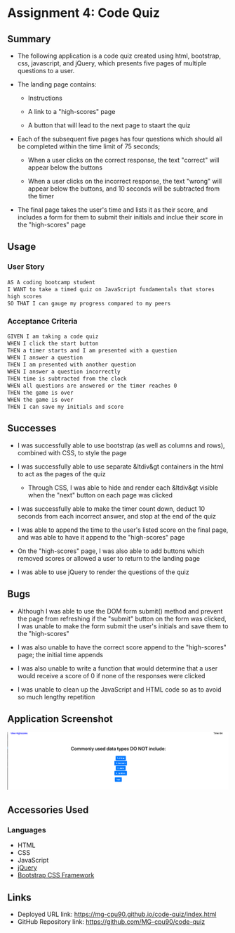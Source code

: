 # Assignment 4: Code Quiz

## Summary

* The following application is a code quiz created using html, bootstrap, css, javascript, and jQuery, which presents five pages of multiple questions to a user.

* The landing page contains: 

    * Instructions

    * A link to a "high-scores" page 

    * A button that will lead to the next page to staart the quiz

* Each of the subsequent five pages has four questions which should all be completed within the time limit of 75 seconds; 

    * When a user clicks on the correct response, the text "correct" will appear below the buttons

    * When a user clicks on the incorrect response, the text "wrong" will appear below the buttons, and 10 seconds will be subtracted from the timer

* The final page takes the user's time and lists it as their score, and includes a form for them to submit their initials and inclue their score in the "high-scores" page


## Usage
### User Story

```
AS A coding bootcamp student
I WANT to take a timed quiz on JavaScript fundamentals that stores high scores
SO THAT I can gauge my progress compared to my peers
```

### Acceptance Criteria

```
GIVEN I am taking a code quiz
WHEN I click the start button
THEN a timer starts and I am presented with a question
WHEN I answer a question
THEN I am presented with another question
WHEN I answer a question incorrectly
THEN time is subtracted from the clock
WHEN all questions are answered or the timer reaches 0
THEN the game is over
WHEN the game is over
THEN I can save my initials and score
```

## Successes

* I was successfully able to use bootstrap (as well as columns and rows), combined with CSS, to style the page

* I was successfully able to use separate &ltdiv&gt containers in the html to act as the pages of the quiz

    * Through CSS, I was able to hide and render each &ltdiv&gt visible when the "next" button on each page was clicked

* I was successfully able to make the timer count down, deduct 10 seconds from each incorrect answer, and stop at the end of the quiz

* I was able to append the time to the user's listed score on the final page, and was able to have it append to the "high-scores" page

* On the "high-scores" page, I was also able to add buttons which removed scores or allowed a user to return to the landing page

* I was able to use jQuery to render the questions of the quiz


## Bugs
* Although I was able to use the DOM form submit() method and prevent the page from refreshing if the "submit" button on the form was clicked, I was unable to make the form submit the user's initials and save them to the "high-scores"

* I was also unable to have the correct score append to the "high-scores" page; the initial time appends

* I was also unable to write a function that would determine that a user would receive a score of 0 if none of the responses were clicked

* I was unable to clean up the JavaScript and HTML code so as to avoid so much lengthy repetition

## Application Screenshot

![alt text](./assets/coding_quiz.png "Coding Quiz Screen Shot")

## Accessories Used
### Languages
* HTML
* CSS
* JavaScript
* [jQuery](https://jquery.com/)
* [Bootstrap CSS Framework](https://getbootstrap.com/)

## Links
* Deployed URL link: https://mg-cpu90.github.io/code-quiz/index.html
* GitHub Repository link: https://github.com/MG-cpu90/code-quiz